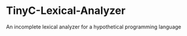TinyC-Lexical-Analyzer
======================

An incomplete lexical analyzer for a hypothetical programming language
